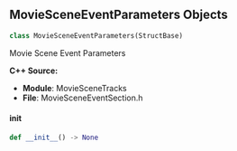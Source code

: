 ## MovieSceneEventParameters Objects

```python
class MovieSceneEventParameters(StructBase)
```

Movie Scene Event Parameters

**C++ Source:**

- **Module**: MovieSceneTracks
- **File**: MovieSceneEventSection.h

<a id="unreal.MovieSceneEventParameters.__init__"></a>

#### __init__

```python
def __init__() -> None
```

<a id="unreal.MaterialParameterInfo"></a>